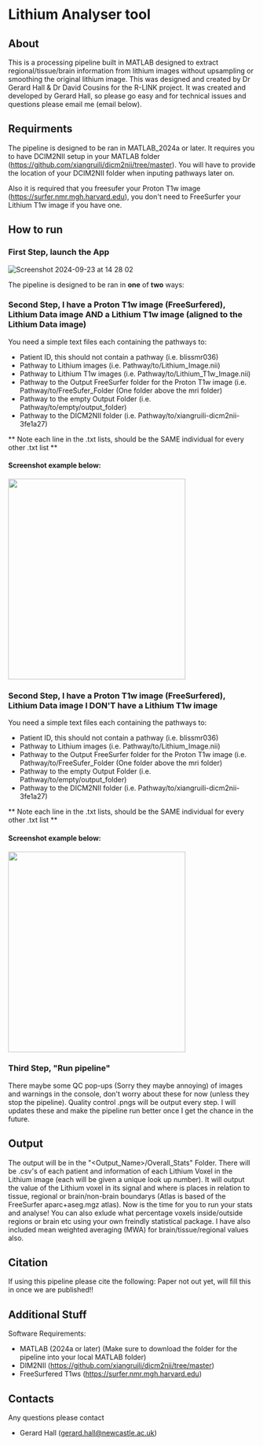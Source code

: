 # Lithium Analyser tool

## About
This is a processing pipeline built in MATLAB designed to extract regional/tissue/brain information from lithium images without upsampling or smoothing the original lithium image. 
This was designed and created by Dr Gerard Hall & Dr David Cousins for the R-LINK project. It was created and developed by Gerard Hall, so please go easy and for technical issues and questions please email me (email below). 

## Requirments
The pipeline is designed to be ran in MATLAB_2024a or later. It requires you to have DCIM2NII setup in your MATLAB folder (https://github.com/xiangruili/dicm2nii/tree/master). You will have to provide the location of your DCIM2NII folder when inputing pathways later on. 

Also it is required that you freesufer your Proton T1w image (https://surfer.nmr.mgh.harvard.edu), you don't need to FreeSurfer your Lithium T1w image if you have one. 

## How to run

### First Step, launch the App 

![Screenshot 2024-09-23 at 14 28 02](https://github.com/user-attachments/assets/fedcda28-2a7a-49c9-b590-a12328a92e82)

The pipeline is designed to be ran in **one** of **two** ways: 

### Second Step, I have a Proton T1w image (FreeSurfered), Lithium Data image **AND** a Lithium T1w image (aligned to the Lithium Data image)

You need a simple text files each containing the pathways to:
* Patient ID, this should not contain a pathway (i.e. blissmr036)
* Pathway to Lithium images (i.e. Pathway/to/Lithium_Image.nii)
* Pathway to Lithium T1w images (i.e. Pathway/to/Lithium_T1w_Image.nii)
* Pathway to the Output FreeSurfer folder for the Proton T1w image (i.e. Pathway/to/FreeSufer_Folder (One folder above the mri folder)
* Pathway to the empty Output Folder (i.e. Pathway/to/empty/output_folder)
* Pathway to the DICM2NII folder (i.e. Pathway/to/xiangruili-dicm2nii-3fe1a27)  

** Note each line in the .txt lists, should be the SAME individual for every other .txt list ** 
  
#### Screenshot example below:
<img src="https://github.com/user-attachments/assets/adcc5842-28b6-4ede-9300-253a0ec3c87f" width="361" height="408">


### Second Step, I have a Proton T1w image (FreeSurfered), Lithium Data image **I DON'T** have a Lithium T1w image 

You need a simple text files each containing the pathways to:
* Patient ID, this should not contain a pathway (i.e. blissmr036)
* Pathway to Lithium images (i.e. Pathway/to/Lithium_Image.nii)
* Pathway to the Output FreeSurfer folder for the Proton T1w image (i.e. Pathway/to/FreeSufer_Folder (One folder above the mri folder)
* Pathway to the empty Output Folder (i.e. Pathway/to/empty/output_folder)
* Pathway to the DICM2NII folder (i.e. Pathway/to/xiangruili-dicm2nii-3fe1a27)  

** Note each line in the .txt lists, should be the SAME individual for every other .txt list ** 
  
#### Screenshot example below:
<img src="https://github.com/user-attachments/assets/2d24b374-ad80-4f14-b290-c7258fb8f4a5" width="361" height="408">

### Third Step, "Run pipeline" 

There maybe some QC pop-ups (Sorry they maybe annoying) of images and warnings in the console, don't worry about these for now (unless they stop the pipeline). Quality control .pngs will be output every step. I will updates these and make the pipeline run better once I get the chance in the future. 

## Output 

The output will be in the "<Output_Name>/Overall_Stats" Folder. There will be .csv's of each patient and information of each Lithium Voxel in the Lithium image (each will be given a unique look up number). It will output the value of the Lithium voxel in its signal and where is places in relation to tissue, regional or brain/non-brain boundarys (Atlas is based of the FreeSurfer aparc+aseg.mgz atlas). Now is the time for you to run your stats and analyse! You can also exlude what percentage voxels inside/outside regions or brain etc using your own freindly statistical package. I have also included mean weighted averaging (MWA) for brain/tissue/regional values also. 

## Citation
If using this pipeline please cite the following: 
Paper not out yet, will fill this in once we are published!! 

## Additional Stuff

Software Requirements: 
- MATLAB (2024a or later) (Make sure to download the folder for the pipeline into your local MATLAB folder)
- DIM2NII (https://github.com/xiangruili/dicm2nii/tree/master)
- FreeSurfered T1ws (https://surfer.nmr.mgh.harvard.edu)


## Contacts
Any questions please contact 
 - Gerard Hall (gerard.hall@newcastle.ac.uk) 
